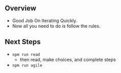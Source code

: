 ## Overview
- Good Job On Iterating Quickly.
- Now all you need to do is follow the rules. 

## Next Steps
- `npm run read`
  - then read, make choices, and complete steps
- `npm run agile`
